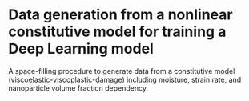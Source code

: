 # Data generation from a nonlinear constitutive model for training a Deep Learning model
A space-filling procedure to generate data from a constitutive model (viscoelastic-viscoplastic-damage) including moisture, strain rate, and nanoparticle volume fraction dependency. 

